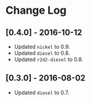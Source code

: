 # Change Log

## [0.4.0] - 2016-10-12

* Updated `nickel` to 0.9.
* Updated `diesel` to 0.8.
* Updated `r2d2-diesel` to 0.8.

## [0.3.0] - 2016-08-02

* Updated `diesel` to 0.7.
